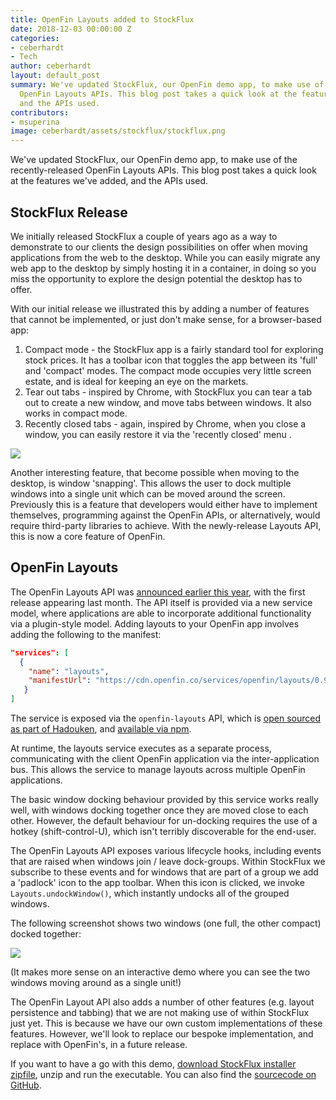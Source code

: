 ```yaml
---
title: OpenFin Layouts added to StockFlux
date: 2018-12-03 00:00:00 Z
categories:
- ceberhardt
- Tech
author: ceberhardt
layout: default_post
summary: We've updated StockFlux, our OpenFin demo app, to make use of the recently-released
  OpenFin Layouts APIs. This blog post takes a quick look at the features we've added,
  and the APIs used.
contributors:
- msuperina
image: ceberhardt/assets/stockflux/stockflux.png
---
```


We've updated StockFlux, our OpenFin demo app, to make use of the recently-released OpenFin Layouts APIs. This blog post takes a quick look at the features we've added, and the APIs used.

## StockFlux Release

We initially released StockFlux a couple of years ago as a way to demonstrate to our clients the design possibilities on offer when moving applications from the web to the desktop. While you can easily migrate any web app to the desktop by simply hosting it in a container, in doing so you miss the opportunity to explore the design potential the desktop has to offer.

With our initial release we illustrated this by adding a number of features that cannot be implemented, or just don't make sense, for a browser-based app:

1. Compact mode - the StockFlux app is a fairly standard tool for exploring stock prices. It has a toolbar icon that toggles the app between its 'full' and 'compact' modes. The compact mode occupies very little screen estate, and is ideal for keeping an eye on the markets.
2. Tear out tabs - inspired by Chrome, with StockFlux you can tear a tab out to create a new window, and move tabs between windows. It also works in compact mode.
3. Recently closed tabs - again, inspired by Chrome, when you close a window, you can easily restore it via the 'recently closed' menu .

<img src="{{ site.baseurl }}/ceberhardt/assets/stockflux/stockflux.png" />

Another interesting feature, that become possible when moving to the desktop, is window 'snapping'. This allows the user to dock multiple windows into a single unit which can be moved around the screen. Previously this is a feature that developers would either have to implement themselves, programming against the OpenFin APIs, or alternatively, would require third-party libraries to achieve. With the newly-release Layouts API, this is now a core feature of OpenFin.

## OpenFin Layouts

The OpenFin Layouts API was [announced earlier this year](https://openfin.co/blog/introducing-openfin-layouts/), with the first release appearing last month. The API itself is provided via a new service model, where applications are able to incorporate additional functionality via a plugin-style model. Adding layouts to your OpenFin app involves adding the following to the manifest:

~~~json
"services": [
  {
    "name": "layouts",
    "manifestUrl": "https://cdn.openfin.co/services/openfin/layouts/0.9.1/app.json"
   }
]
~~~

The service is exposed via the `openfin-layouts` API, which is [open sourced as part of Hadouken](https://github.com/HadoukenIO/layouts-service), and [available via npm](https://www.npmjs.com/package/openfin-layouts).

At runtime, the layouts service executes as a separate process, communicating with the client OpenFin application via the inter-application bus. This allows the service to manage layouts across multiple OpenFin applications.

The basic window docking behaviour provided by this service works really well, with windows docking together once they are moved close to each other. However, the default behaviour for un-docking requires the use of a hotkey (shift-control-U), which isn't terribly discoverable for the end-user.

The OpenFin Layouts API exposes various lifecycle hooks, including events that are raised when windows join / leave dock-groups. Within StockFlux we subscribe to these events and for windows that are part of a group we add a 'padlock' icon to the app toolbar.  When this icon is clicked, we invoke `Layouts.undockWindow()`, which instantly undocks all of the grouped windows.

The following screenshot shows two windows (one full, the other compact) docked together:

<img src="{{ site.baseurl }}/ceberhardt/assets/stockflux/snapped.png" />

(It makes more sense on an interactive demo where you can see the two windows moving around as a single unit!)

The OpenFin Layout API also adds a number of other features (e.g. layout persistence and tabbing) that we are not making use of within StockFlux just yet. This is because we have our own custom implementations of these features. However, we'll look to replace our bespoke implementation, and replace with OpenFin's, in a future release.

If you want to have a go with this demo, [download StockFlux installer zipfile](https://install.openfin.co/download?fileName=StockFlux-master&config=http://scottlogic.github.io/StockFlux/master/app.json), unzip and run the executable. You can also find the [sourcecode on GitHub](https://github.com/ScottLogic/StockFlux).

